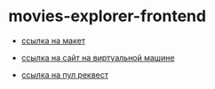 # movies-explorer-frontend

* [ссылка на макет](https://disk.yandex.ru/d/qJXpt1CP27MyEA)
* [ссылка на сайт на виртуальной машине](http://movies.andreysapo.nomoredomains.monster/)

* [ссылка на пул реквест](https://github.com/AndreySapo/movies-explorer-frontend/pull/2)
